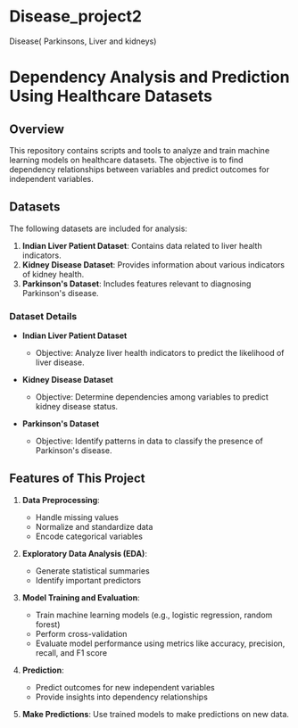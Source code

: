 # Disease_project2
Disease( Parkinsons, Liver and kidneys)

# Dependency Analysis and Prediction Using Healthcare Datasets

## Overview

This repository contains scripts and tools to analyze and train machine learning models on healthcare datasets. The objective is to find dependency relationships between variables and predict outcomes for independent variables.

## Datasets

The following datasets are included for analysis:

1. **Indian Liver Patient Dataset**: Contains data related to liver health indicators.
2. **Kidney Disease Dataset**: Provides information about various indicators of kidney health.
3. **Parkinson's Dataset**: Includes features relevant to diagnosing Parkinson's disease.

### Dataset Details

- **Indian Liver Patient Dataset**
  - Objective: Analyze liver health indicators to predict the likelihood of liver disease.

- **Kidney Disease Dataset**
  - Objective: Determine dependencies among variables to predict kidney disease status.

- **Parkinson's Dataset**
  - Objective: Identify patterns in data to classify the presence of Parkinson's disease.

## Features of This Project

1. **Data Preprocessing**:
   - Handle missing values
   - Normalize and standardize data
   - Encode categorical variables

2. **Exploratory Data Analysis (EDA)**:
   - Generate statistical summaries
   - Identify important predictors

3. **Model Training and Evaluation**:
   - Train machine learning models (e.g., logistic regression, random forest)
   - Perform cross-validation
   - Evaluate model performance using metrics like accuracy, precision, recall, and F1 score

4. **Prediction**:
   - Predict outcomes for new independent variables
   - Provide insights into dependency relationships

5. **Make Predictions**:
   Use trained models to make predictions on new data.
